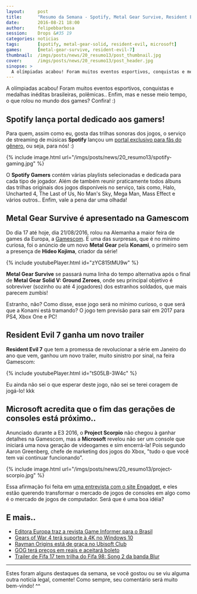 ```yaml
---
layout:     post
title:      "Resumo da Semana - Spotify, Metal Gear Survive, Resident Evil 7, Fim das Gerações de Videogames? e mais.."
date:       2016-08-21 18:00
author:     felipebbarbosa
session:    Drops &#35 19
categories: noticias
tags:       [spotify, metal-gear-solid, resident-evil, microsoft]
games:      [metal-gear-survive, resident-evil-7]
thumbnail:  /imgs/posts/news/20_resumo13/post_thumbnail.jpg
cover:      /imgs/posts/news/20_resumo13/post_header.jpg
sinopse: >
  A olímpiadas acabou! Foram muitos eventos esportivos, conquistas e medalhas inéditas brasileiras, polêmicas.. Enfim, mas e nesse meio tempo, o que rolou no mundo dos games? Confira! :)
---
```

A olímpiadas acabou! Foram muitos eventos esportivos, conquistas e medalhas inéditas brasileiras, polêmicas.. Enfim, mas e nesse meio tempo, o que rolou no mundo dos games? Confira! :)

## Spotify lança portal dedicado aos gamers!

Para quem, assim como eu, gosta das trilhas sonoras dos jogos, o serviço de streaming de músicas **Spotify** lançou um [portal exclusivo para fãs do gênero](http://www.spotify-gaming.com/), ou seja, para nós! :)

{% include image.html url="/imgs/posts/news/20_resumo13/spotify-gaming.jpg" %}

O **Spotify Gamers** contém várias playlists selecionadas e dedicada para cada tipo de jogador. Além de também reunir praticamente todos álbuns das trilhas originais dos jogos disponíveis no serviço, tais como, Halo, Uncharted 4, The Last of Us, No Man's Sky, Mega Man, Mass Effect e vários outros.. Enfim, vale a pena dar uma olhada!

## Metal Gear Survive é apresentado na Gamescom

Do dia 17 até hoje, dia 21/08/2016, rolou na Alemanha a maior feira de games da Europa, a [Gamescom](http://www.gamescom-cologne.com/gamescom/index-9.php). E uma das surpresas, que é no mínimo curiosa, foi o anúncio de um novo **Metal Gear** pela **Konami**, o primeiro sem a presença de **Hideo Kojima**, criador da série!

{% include youtubePlayer.html id="zYC815tMU9w" %}

**Metal Gear Survive** se passará numa linha do tempo alternativa após o final de **Metal Gear Solid V: Ground Zeroes**, onde seu principal objetivo é sobreviver (sozinho ou até 4 jogadores) dos estranhos soldados, que mais parecem zumbis!

Estranho, não? Como disse, esse jogo será no mínimo curioso, o que será que a Konami está tramando? O jogo tem previsão para sair em 2017 para PS4, Xbox One e PC!

## Resident Evil 7 ganha um novo trailer

**Resident Evil 7** que tem a promessa de revolucionar a série em Janeiro do ano que vem, ganhou um novo trailer, muito sinistro por sinal, na feira Gamescom:

{% include youtubePlayer.html id="tS05LB-3W4c" %}

Eu ainda não sei o que esperar deste jogo, não sei se terei coragem de jogá-lo! kkk

## Microsoft acredita que o fim das gerações de consoles está próximo..

Anunciado durante a E3 2016, o **Project Scorpio** não chegou à ganhar detalhes na Gamescom, mas a **Microsoft** revelou não ser um console que iniciará uma nova geração de videogames e sim encerrá-la! Pois segundo Aaron Greenberg, chefe de marketing dos jogos do Xbox, "tudo o que você tem vai continuar funcionando".

{% include image.html url="/imgs/posts/news/20_resumo13/project-scorpio.jpg" %}

Essa afirmação foi feita em [uma entrevista com o site Engadget](https://www.engadget.com/2016/08/17/microsoft-aaron-greenberg-qa-project-scorpio-vr/), e eles estão querendo transformar o mercado de jogos de consoles em algo como é o mercado de jogos de computador. Será que é uma boa idéia?

## E mais..

- [Editora Europa traz a revista Game Informer para o Brasil](http://meiobit.com/349950/editora-europa-traz-revista-game-informer-para-o-brasil/)
- [Gears of War 4 terá suporte à 4K no Windows 10](http://www.eurogamer.pt/articles/2016-08-19-gears-of-war-4-ve-todas-as-configuracoes-da-versao-pc)
- [Rayman Origins está de graça no Ubisoft Club](https://club.ubi.com/#!/en-GB/ubi30)
- [GOG terá preços em reais e aceitará boleto](http://meiobit.com/349869/gog-aceitara-boleto-e-tera-precos-localizados/)
- [Trailer de Fifa 17 tem trilha do Fifa 98: Song 2 da banda Blur](http://jogos.uol.com.br/ultimas-noticias/2016/08/18/novo-video-de-fifa-17-revive-classica-song-2-musica-tema-do-fifa-98.htm)

---

Estes foram alguns destaques da semana, se você gostou ou se viu alguma outra notícia legal, comente! Como sempre, seu comentário será muito bem-vindo! ^^
